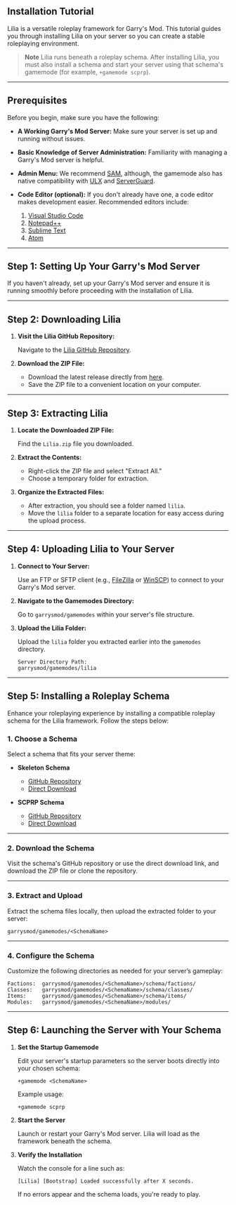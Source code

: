 ## Installation Tutorial

Lilia is a versatile roleplay framework for Garry's Mod. This tutorial guides you through installing Lilia on your server so you can create a stable roleplaying environment.

> **Note**
> Lilia runs beneath a roleplay schema. After installing Lilia, you must also install a schema and start your server using that schema's gamemode (for example, `+gamemode scprp`).

---

## Prerequisites

Before you begin, make sure you have the following:

- **A Working Garry's Mod Server:** Make sure your server is set up and running without issues.
- **Basic Knowledge of Server Administration:** Familiarity with managing a Garry's Mod server is helpful.
- **Admin Menu:** We recommend [SAM](https://www.gmodstore.com/market/view/sam), although, the gamemode also has native compatibility with [ULX](https://steamcommunity.com/sharedfiles/filedetails/?id=557962280) and [ServerGuard](https://www.gmodstore.com/market/view/serverguard).
- **Code Editor (optional):** If you don't already have one, a code editor makes development easier. Recommended editors include:
  
  1. [Visual Studio Code](https://code.visualstudio.com/)
  2. [Notepad++](https://notepad-plus-plus.org/)
  3. [Sublime Text](https://www.sublimetext.com/)
  4. [Atom](https://atom.io/)

---

## Step 1: Setting Up Your Garry's Mod Server

If you haven't already, set up your Garry's Mod server and ensure it is running smoothly before proceeding with the installation of Lilia.

---

## Step 2: Downloading Lilia

1. **Visit the Lilia GitHub Repository:**

    Navigate to the [Lilia GitHub Repository](https://github.com/LiliaFramework/Lilia).

2. **Download the ZIP File:**  
    - Download the latest release directly from [here](https://github.com/LiliaFramework/Lilia/releases/download/release/lilia.zip).  
    - Save the ZIP file to a convenient location on your computer.

---

## Step 3: Extracting Lilia

1. **Locate the Downloaded ZIP File:**

    Find the `Lilia.zip` file you downloaded.

2. **Extract the Contents:**

    - Right-click the ZIP file and select "Extract All."
    - Choose a temporary folder for extraction.

3. **Organize the Extracted Files:**

    - After extraction, you should see a folder named `lilia`.
    - Move the `lilia` folder to a separate location for easy access during the upload process.

---

## Step 4: Uploading Lilia to Your Server

1. **Connect to Your Server:**

    Use an FTP or SFTP client (e.g., [FileZilla](https://filezilla-project.org/) or [WinSCP](https://winscp.net/eng/index.php)) to connect to your Garry's Mod server.

2. **Navigate to the Gamemodes Directory:**

    Go to `garrysmod/gamemodes` within your server's file structure.

3. **Upload the Lilia Folder:**

    Upload the `lilia` folder you extracted earlier into the `gamemodes` directory.

    ```plaintext
    Server Directory Path:
    garrysmod/gamemodes/lilia
    ```

---

## Step 5: Installing a Roleplay Schema

Enhance your roleplaying experience by installing a compatible roleplay schema for the Lilia framework. Follow the steps below:

### 1. Choose a Schema

Select a schema that fits your server theme:

- **Skeleton Schema**
    - [GitHub Repository](https://github.com/LiliaFramework/Skeleton)
    - [Direct Download](https://github.com/LiliaFramework/Skeleton/releases/download/release/skeleton.zip)

- **SCPRP Schema**
    - [GitHub Repository](https://github.com/LiliaFramework/SCPRP)
    - [Direct Download](https://github.com/LiliaFramework/SCPRP/releases/download/release/scprp.zip)

---

### 2. Download the Schema

Visit the schema's GitHub repository or use the direct download link, and download the ZIP file or clone the repository.

---

### 3. Extract and Upload

Extract the schema files locally, then upload the extracted folder to your server:

```plaintext
garrysmod/gamemodes/<SchemaName>
```

---

### 4. Configure the Schema

Customize the following directories as needed for your server’s gameplay:

```plaintext
Factions:  garrysmod/gamemodes/<SchemaName>/schema/factions/
Classes:   garrysmod/gamemodes/<SchemaName>/schema/classes/
Items:     garrysmod/gamemodes/<SchemaName>/schema/items/
Modules:   garrysmod/gamemodes/<SchemaName>/modules/
```

---

## Step 6: Launching the Server with Your Schema

1. **Set the Startup Gamemode**

    Edit your server's startup parameters so the server boots directly into your chosen schema:

    ```plaintext
    +gamemode <SchemaName>
    ```

    Example usage:

    ```plaintext
    +gamemode scprp
    ```

2. **Start the Server**

    Launch or restart your Garry's Mod server. Lilia will load as the framework beneath the schema.

3. **Verify the Installation**

    Watch the console for a line such as:

    ```plaintext
    [Lilia] [Bootstrap] Loaded successfully after X seconds.
    ```

    If no errors appear and the schema loads, you're ready to play.
